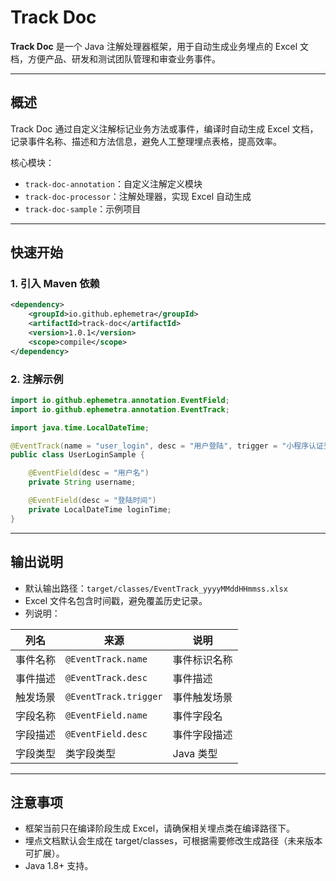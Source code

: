 # Track Doc

**Track Doc** 是一个 Java 注解处理器框架，用于自动生成业务埋点的 Excel 文档，方便产品、研发和测试团队管理和审查业务事件。

---

## 概述

Track Doc 通过自定义注解标记业务方法或事件，编译时自动生成 Excel 文档，记录事件名称、描述和方法信息，避免人工整理埋点表格，提高效率。

核心模块：

- `track-doc-annotation`：自定义注解定义模块
- `track-doc-processor`：注解处理器，实现 Excel 自动生成
- `track-doc-sample`：示例项目

---

## 快速开始

### 1. 引入 Maven 依赖

```xml
<dependency>
    <groupId>io.github.ephemetra</groupId>
    <artifactId>track-doc</artifactId>
    <version>1.0.1</version>
    <scope>compile</scope>
</dependency>
```

### 2. 注解示例
```java
import io.github.ephemetra.annotation.EventField;
import io.github.ephemetra.annotation.EventTrack;

import java.time.LocalDateTime;

@EventTrack(name = "user_login", desc = "用户登陆", trigger = "小程序认证登陆")
public class UserLoginSample {

    @EventField(desc = "用户名")
    private String username;

    @EventField(desc = "登陆时间")
    private LocalDateTime loginTime;
}
```

---

## 输出说明
- 默认输出路径：`target/classes/EventTrack_yyyyMMddHHmmss.xlsx`
- Excel 文件名包含时间戳，避免覆盖历史记录。
- 列说明：

| 列名   | 来源                | 说明    |
| ---- | ----------------- | ----- |
| 事件名称 | `@EventTrack.name` | 事件标识名称 |
| 事件描述 | `@EventTrack.desc` | 事件描述  |
| 触发场景 | `@EventTrack.trigger` | 事件触发场景 |
| 字段名称 | `@EventField.name` | 事件字段名 |
| 字段描述 | `@EventField.desc` | 事件字段描述  |
| 字段类型 | 类字段类型     | Java 类型 |

---

## 注意事项
- 框架当前只在编译阶段生成 Excel，请确保相关埋点类在编译路径下。
- 埋点文档默认会生成在 target/classes，可根据需要修改生成路径（未来版本可扩展）。
- Java 1.8+ 支持。